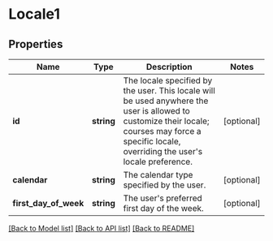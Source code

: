 # Locale1

## Properties
Name | Type | Description | Notes
------------ | ------------- | ------------- | -------------
**id** | **string** | The locale specified by the user.  This locale will be used anywhere the user is allowed to customize their locale; courses may force a specific locale, overriding the user&#39;s locale preference. | [optional] 
**calendar** | **string** | The calendar type specified by the user. | [optional] 
**first_day_of_week** | **string** | The user&#39;s preferred first day of the week. | [optional] 

[[Back to Model list]](../README.md#documentation-for-models) [[Back to API list]](../README.md#documentation-for-api-endpoints) [[Back to README]](../README.md)


